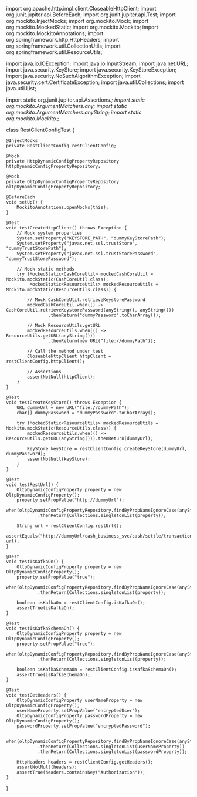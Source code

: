 import org.apache.http.impl.client.CloseableHttpClient;
import org.junit.jupiter.api.BeforeEach;
import org.junit.jupiter.api.Test;
import org.mockito.InjectMocks;
import org.mockito.Mock;
import org.mockito.MockedStatic;
import org.mockito.Mockito;
import org.mockito.MockitoAnnotations;
import org.springframework.http.HttpHeaders;
import org.springframework.util.CollectionUtils;
import org.springframework.util.ResourceUtils;

import java.io.IOException;
import java.io.InputStream;
import java.net.URL;
import java.security.KeyStore;
import java.security.KeyStoreException;
import java.security.NoSuchAlgorithmException;
import java.security.cert.CertificateException;
import java.util.Collections;
import java.util.List;

import static org.junit.jupiter.api.Assertions.*;
import static org.mockito.ArgumentMatchers.any;
import static org.mockito.ArgumentMatchers.anyString;
import static org.mockito.Mockito.*;

class RestClientConfigTest {

    @InjectMocks
    private RestClientConfig restClientConfig;

    @Mock
    private HttpDynamicConfigPropertyRepository httpDynamicConfigPropertyRepository;

    @Mock
    private OltpDynamicConfigPropertyRepository oltpDynamicConfigPropertyRepository;

    @BeforeEach
    void setUp() {
        MockitoAnnotations.openMocks(this);
    }

    @Test
    void testCreateHttpClient() throws Exception {
        // Mock system properties
        System.setProperty("KEYSTORE_PATH", "dummyKeyStorePath");
        System.setProperty("javax.net.ssl.trustStore", "dummyTrustStorePath");
        System.setProperty("javax.net.ssl.trustStorePassword", "dummyTrustStorePassword");

        // Mock static methods
        try (MockedStatic<CashCoreUtil> mockedCashCoreUtil = Mockito.mockStatic(CashCoreUtil.class);
             MockedStatic<ResourceUtils> mockedResourceUtils = Mockito.mockStatic(ResourceUtils.class)) {

            // Mock CashCoreUtil.retrieveKeystorePassword
            mockedCashCoreUtil.when(() -> CashCoreUtil.retrieveKeystorePassword(anyString(), anyString()))
                    .thenReturn("dummyPassword".toCharArray());

            // Mock ResourceUtils.getURL
            mockedResourceUtils.when(() -> ResourceUtils.getURL(anyString()))
                    .thenReturn(new URL("file://dummyPath"));

            // Call the method under test
            CloseableHttpClient httpClient = restClientConfig.httpClient();

            // Assertions
            assertNotNull(httpClient);
        }
    }

    @Test
    void testCreateKeyStore() throws Exception {
        URL dummyUrl = new URL("file://dummyPath");
        char[] dummyPassword = "dummyPassword".toCharArray();

        try (MockedStatic<ResourceUtils> mockedResourceUtils = Mockito.mockStatic(ResourceUtils.class)) {
            mockedResourceUtils.when(() -> ResourceUtils.getURL(anyString())).thenReturn(dummyUrl);

            KeyStore keyStore = restClientConfig.createKeyStore(dummyUrl, dummyPassword);
            assertNotNull(keyStore);
        }
    }

    @Test
    void testRestUrl() {
        OltpDynamicConfigProperty property = new OltpDynamicConfigProperty();
        property.setPropValue("http://dummyUrl");
        when(oltpDynamicConfigPropertyRepository.findByPropNameIgnoreCase(anyString()))
                .thenReturn(Collections.singletonList(property));

        String url = restClientConfig.restUrl();
        assertEquals("http://dummyUrl/cash_business_svc/cash/settle/transaction", url);
    }

    @Test
    void testIsKafkaOn() {
        OltpDynamicConfigProperty property = new OltpDynamicConfigProperty();
        property.setPropValue("true");
        when(oltpDynamicConfigPropertyRepository.findByPropNameIgnoreCase(anyString()))
                .thenReturn(Collections.singletonList(property));

        boolean isKafkaOn = restClientConfig.isKafkaOn();
        assertTrue(isKafkaOn);
    }

    @Test
    void testIsKafkaSchemaOn() {
        OltpDynamicConfigProperty property = new OltpDynamicConfigProperty();
        property.setPropValue("true");
        when(oltpDynamicConfigPropertyRepository.findByPropNameIgnoreCase(anyString()))
                .thenReturn(Collections.singletonList(property));

        boolean isKafkaSchemaOn = restClientConfig.isKafkaSchemaOn();
        assertTrue(isKafkaSchemaOn);
    }

    @Test
    void testGetHeaders() {
        OltpDynamicConfigProperty userNameProperty = new OltpDynamicConfigProperty();
        userNameProperty.setPropValue("encryptedUser");
        OltpDynamicConfigProperty passwordProperty = new OltpDynamicConfigProperty();
        passwordProperty.setPropValue("encryptedPassword");

        when(oltpDynamicConfigPropertyRepository.findByPropNameIgnoreCase(anyString()))
                .thenReturn(Collections.singletonList(userNameProperty))
                .thenReturn(Collections.singletonList(passwordProperty));

        HttpHeaders headers = restClientConfig.getHeaders();
        assertNotNull(headers);
        assertTrue(headers.containsKey("Authorization"));
    }
}
